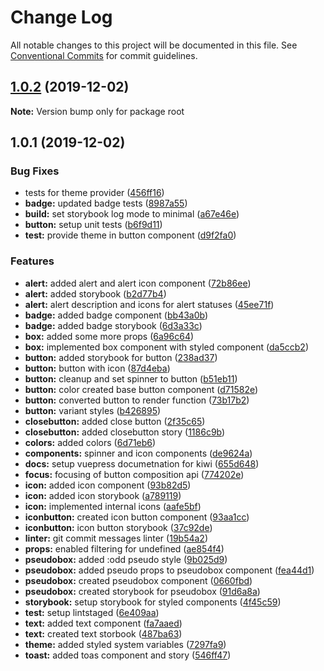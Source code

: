 # Change Log

All notable changes to this project will be documented in this file.
See [Conventional Commits](https://conventionalcommits.org) for commit guidelines.

## [1.0.2](https://github.com/codebender828/kiwi-ui/compare/v1.0.1...v1.0.2) (2019-12-02)

**Note:** Version bump only for package root





## 1.0.1 (2019-12-02)


### Bug Fixes

*  tests for theme provider ([456ff16](https://github.com/codebender828/kiwi-ui/commit/456ff160c075c72e59a3bf707127ef3dd788ce2c))
* **badge:** updated badge tests ([8987a55](https://github.com/codebender828/kiwi-ui/commit/8987a55dacdc54f0f2cc77556def1d80431d08a4))
* **build:** set storybook log mode to minimal ([a67e46e](https://github.com/codebender828/kiwi-ui/commit/a67e46e7100e4b336cad1fc6ebee41639397afe6))
* **button:** setup unit tests ([b6f9d11](https://github.com/codebender828/kiwi-ui/commit/b6f9d11f3abf3643a2cdb805cee593e97650e4c5))
* **test:** provide theme in button component ([d9f2fa0](https://github.com/codebender828/kiwi-ui/commit/d9f2fa03bf0df57bba6995ade5950c8428d9d7d9))


### Features

* **alert:** added alert and alert icon component ([72b86ee](https://github.com/codebender828/kiwi-ui/commit/72b86ee4e5507a0fc4f778a830fa31d5beca84cd))
* **alert:** added storybook ([b2d77b4](https://github.com/codebender828/kiwi-ui/commit/b2d77b4bc28d5a172b05f84db495b5ffdbd0c2e1))
* **alert:** alert description and icons for alert statuses ([45ee71f](https://github.com/codebender828/kiwi-ui/commit/45ee71f72c5cad3847ec2fbe6a3912b97ef671d1))
* **badge:** added badge component ([bb43a0b](https://github.com/codebender828/kiwi-ui/commit/bb43a0b3dca5c89e1f212d07fc865c416136c82c))
* **badge:** added badge storybook ([6d3a33c](https://github.com/codebender828/kiwi-ui/commit/6d3a33c41557a1063fc5b37e60f2c4bbe63e2cea))
* **box:** added some more props ([6a96c64](https://github.com/codebender828/kiwi-ui/commit/6a96c6495b166a6dec7e5c272696560dbbddbe41))
* **box:** implemented box component with styled component ([da5ccb2](https://github.com/codebender828/kiwi-ui/commit/da5ccb2482fa33a053638897b510b134094add42))
* **button:** added storybook for button ([238ad37](https://github.com/codebender828/kiwi-ui/commit/238ad37c53f49e27cbea70b9f9e1b479cf2bcd85))
* **button:** button with icon ([87d4eba](https://github.com/codebender828/kiwi-ui/commit/87d4ebae74ccf18f25033cf63b300cda5053a6d1))
* **button:** cleanup and set spinner to button ([b51eb11](https://github.com/codebender828/kiwi-ui/commit/b51eb11813c9cddab92128ee0fd398cd7689a107))
* **button:** color created base button component ([d71582e](https://github.com/codebender828/kiwi-ui/commit/d71582e50ce2ed9169d919d0b8e6d41630a9b1ed))
* **button:** converted button to render function ([73b17b2](https://github.com/codebender828/kiwi-ui/commit/73b17b296ef2885284e06db3b4e5ddd1f4d4e0ea))
* **button:** variant styles ([b426895](https://github.com/codebender828/kiwi-ui/commit/b4268958c9fb04cd79a6f820db363610201c61ad))
* **closebutton:** added close button ([2f35c65](https://github.com/codebender828/kiwi-ui/commit/2f35c6511c8970f54ba4c81074fa174f82ec781a))
* **closebutton:** added closebutton story ([1186c9b](https://github.com/codebender828/kiwi-ui/commit/1186c9ba331f96c5bee62911ab747540e8f8a92e))
* **colors:** added colors ([6d71eb6](https://github.com/codebender828/kiwi-ui/commit/6d71eb66b9d0b654347dcbbdfa72f4ebacd310a0))
* **components:** spinner and icon components ([de9624a](https://github.com/codebender828/kiwi-ui/commit/de9624a79077eebba2b435eeca3e991e8fd5f987))
* **docs:** setup vuepress documetnation for kiwi ([655d648](https://github.com/codebender828/kiwi-ui/commit/655d648dcc8905cd789f14b142f2061794b9ee3b))
* **focus:** focusing of button composition api ([774202e](https://github.com/codebender828/kiwi-ui/commit/774202e3be54e7395256903d430cc5f850bae70e))
* **icon:** added icon component ([93b82d5](https://github.com/codebender828/kiwi-ui/commit/93b82d5994285f6f6f87fd5abbdb17f989825cce))
* **icon:** added icon storybook ([a789119](https://github.com/codebender828/kiwi-ui/commit/a789119aa708f805e1a4323f2abc266d82eaf68f))
* **icon:** implemented internal icons ([aafe5bf](https://github.com/codebender828/kiwi-ui/commit/aafe5bfbfbd332da12f146728acba1c0cb586c9d))
* **iconbutton:** created icon button component ([93aa1cc](https://github.com/codebender828/kiwi-ui/commit/93aa1cc0b2421dfe587912b263337ee22efd20b7))
* **iconbutton:** icon button storybook ([37c92de](https://github.com/codebender828/kiwi-ui/commit/37c92de87d6aefa041f81f8e6def33f72c4ee65f))
* **linter:** git commit messages linter ([19b54a2](https://github.com/codebender828/kiwi-ui/commit/19b54a2e549b8ee57fc086566d7b76e6d69f84b0))
* **props:** enabled filtering for undefined ([ae854f4](https://github.com/codebender828/kiwi-ui/commit/ae854f44299c190c0b489d99b5570b34a42a06c3))
* **pseudobox:** added :odd pseudo style ([9b025d9](https://github.com/codebender828/kiwi-ui/commit/9b025d9ae60174bb398dad283effeff0163885e3))
* **pseudobox:** added pseudo props to pseudobox component ([fea44d1](https://github.com/codebender828/kiwi-ui/commit/fea44d1aa6270956f8dae3a02596fa34303914a2))
* **pseudobox:** created pseudobox component ([0660fbd](https://github.com/codebender828/kiwi-ui/commit/0660fbd823ec09ae060dfcb5b987ee0687aa41e9))
* **pseudobox:** created storybook for pseudobox ([91d6a8a](https://github.com/codebender828/kiwi-ui/commit/91d6a8a8873ecab1362e87176b657a81b06047f5))
* **storybook:** setup storybook for styled components ([4f45c59](https://github.com/codebender828/kiwi-ui/commit/4f45c596011fd11c68e7ec4dd9f29280d39a99b5))
* **test:** setup lintstaged ([6e409aa](https://github.com/codebender828/kiwi-ui/commit/6e409aa90f45aa4d707b17aed219aa05c0182d3a))
* **text:** added text component ([fa7aaed](https://github.com/codebender828/kiwi-ui/commit/fa7aaed5458b165d9c60cd56996d581763fbd680))
* **text:** created text storbook ([487ba63](https://github.com/codebender828/kiwi-ui/commit/487ba63747491b08ddc56e20737f1c14f751d54c))
* **theme:** added styled system variables ([7297fa9](https://github.com/codebender828/kiwi-ui/commit/7297fa9329b974f6836f5e60dce52991819a5bd8))
* **toast:** added toas component and story ([546ff47](https://github.com/codebender828/kiwi-ui/commit/546ff477e081f0763078e680d6a7522580da2491))
